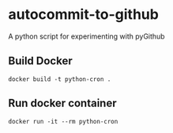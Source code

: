 # autocommit-to-github
A python script for experimenting with pyGithub

## Build Docker
```
docker build -t python-cron .
```
## Run docker container
```
docker run -it --rm python-cron
```

